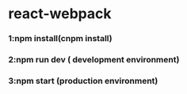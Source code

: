 # react-webpack
### 1:npm install(cnpm install)
### 2:npm run dev ( development environment)
### 3:npm start (production environment)
